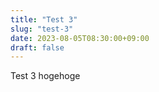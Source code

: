 ```yaml
---
title: "Test 3"
slug: "test-3"
date: 2023-08-05T08:30:00+09:00
draft: false
---
```


Test 3
hogehoge

